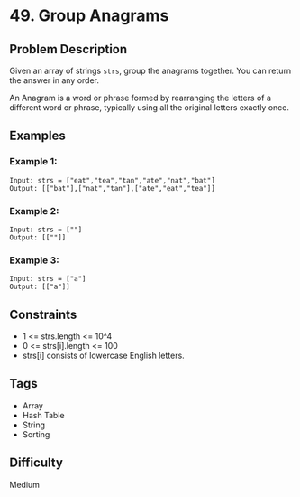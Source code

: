 # 49. Group Anagrams

## Problem Description
Given an array of strings `strs`, group the anagrams together. You can return the answer in any order.

An Anagram is a word or phrase formed by rearranging the letters of a different word or phrase, typically using all the original letters exactly once.

## Examples

### Example 1:
```
Input: strs = ["eat","tea","tan","ate","nat","bat"]
Output: [["bat"],["nat","tan"],["ate","eat","tea"]]
```

### Example 2:
```
Input: strs = [""]
Output: [[""]]
```

### Example 3:
```
Input: strs = ["a"]
Output: [["a"]]
```

## Constraints
- 1 <= strs.length <= 10^4
- 0 <= strs[i].length <= 100
- strs[i] consists of lowercase English letters.

## Tags
- Array
- Hash Table
- String
- Sorting

## Difficulty
Medium 